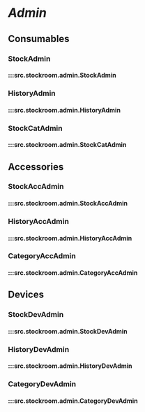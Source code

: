 # ***Admin***

## Consumables

### StockAdmin
#### :::src.stockroom.admin.StockAdmin

### HistoryAdmin
#### :::src.stockroom.admin.HistoryAdmin

### StockCatAdmin
#### :::src.stockroom.admin.StockCatAdmin

## Accessories

### StockAccAdmin

#### :::src.stockroom.admin.StockAccAdmin

### HistoryAccAdmin
#### :::src.stockroom.admin.HistoryAccAdmin

### CategoryAccAdmin
#### :::src.stockroom.admin.CategoryAccAdmin

## Devices

### StockDevAdmin
#### :::src.stockroom.admin.StockDevAdmin

### HistoryDevAdmin
#### :::src.stockroom.admin.HistoryDevAdmin

### CategoryDevAdmin
#### :::src.stockroom.admin.CategoryDevAdmin
